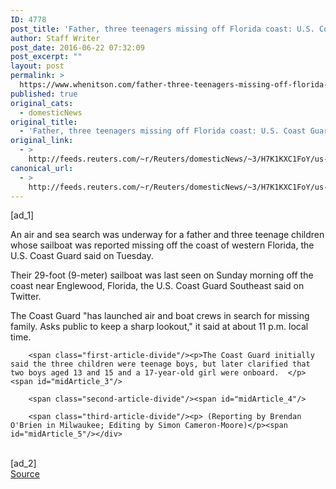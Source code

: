 ```yaml
---
ID: 4778
post_title: 'Father, three teenagers missing off Florida coast: U.S. Coast Guard'
author: Staff Writer
post_date: 2016-06-22 07:32:09
post_excerpt: ""
layout: post
permalink: >
  https://www.whenitson.com/father-three-teenagers-missing-off-florida-coast-u-s-coast-guard/
published: true
original_cats:
  - domesticNews
original_title:
  - 'Father, three teenagers missing off Florida coast: U.S. Coast Guard'
original_link:
  - >
    http://feeds.reuters.com/~r/Reuters/domesticNews/~3/H7K1KXC1FoY/us-florida-sailers-idUSKCN0Z8096
canonical_url:
  - >
    http://feeds.reuters.com/~r/Reuters/domesticNews/~3/H7K1KXC1FoY/us-florida-sailers-idUSKCN0Z8096
---
```

 [ad_1]
<br><div id="articleText">
<span id="midArticle_start"/>

<span class="focusParagraph" readability="4"><p><span class="articleLocatio&lt;/span&gt;n">An air and sea search was underway for a father and three teenage children whose sailboat was reported missing off the coast of western Florida, the U.S. Coast Guard said on Tuesday.  </span></p></span><span id="midArticle_0"/><p>Their 29-foot (9-meter) sailboat was last seen on Sunday morning off the coast near Englewood, Florida, the U.S. Coast Guard Southeast said on Twitter. </p><span id="midArticle_1"/><p>The Coast Guard "has launched air and boat crews in search for missing family. Asks public to keep a sharp lookout," it said at about 11 p.m. local time.  </p><span id="midArticle_2"/>
        
        <span class="first-article-divide"/><p>The Coast Guard initially said the three children were teenage boys, but later clarified that two boys aged 13 and 15 and a 17-year-old girl were onboard.  </p><span id="midArticle_3"/>
        
        <span class="second-article-divide"/><span id="midArticle_4"/>
        
        <span class="third-article-divide"/><p> (Reporting by Brendan O'Brien in Milwaukee; Editing by Simon Cameron-Moore)</p><span id="midArticle_5"/></div>
<br>[ad_2]
<br><a href="http://feeds.reuters.com/~r/Reuters/domesticNews/~3/H7K1KXC1FoY/us-florida-sailers-idUSKCN0Z8096">Source </a>